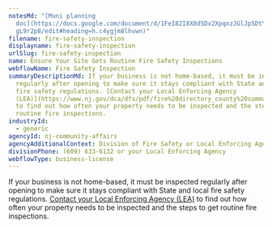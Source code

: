 ```yaml
---
notesMd: "[Muni planning
  doc](https://docs.google.com/document/d/1FeI82I8X8dSDx2XpqxzJGlJp5DtYmrqXjHCu\
  gL9r2p8/edit#heading=h.c4ygjm8lhvwn)"
filename: fire-safety-inspection
displayname: fire-safety-inspection
urlSlug: fire-safety-inspection
name: Ensure Your Site Gets Routine Fire Safety Inspections
webflowName: Fire Safety Inspection
summaryDescriptionMd: If your business is not home-based, it must be inspected
  regularly after opening to make sure it stays compliant with State and local
  fire safety regulations. [Contact your Local Enforcing Agency
  (LEA)](https://www.nj.gov/dca/dfs/pdf/fire%20directory_county%20summary/fire_code_enforcement_director.pdf)
  to find out how often your property needs to be inspected and the steps to get
  routine fire inspections.
industryId:
  - generic
agencyId: nj-community-affairs
agencyAdditionalContext: Division of Fire Safety or Local Enforcing Agency
divisionPhone: (609) 633-6132 or your Local Enforcing Agency
webflowType: business-license
---
```

If your business is not home-based, it must be inspected regularly after opening to make sure it stays compliant with State and local fire safety regulations. [Contact your Local Enforcing Agency (LEA)](https://www.nj.gov/dca/dfs/pdf/fire%20directory_county%20summary/fire_code_enforcement_director.pdf) to find out how often your property needs to be inspected and the steps to get routine fire inspections.